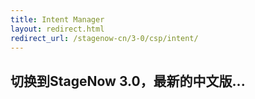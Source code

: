 ```yaml
---
title: Intent Manager
layout: redirect.html
redirect_url: /stagenow-cn/3-0/csp/intent/
---
```


## 切换到StageNow 3.0，最新的中文版...

